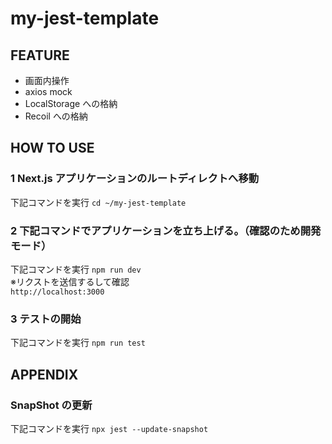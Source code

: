 # my-jest-template

## FEATURE

- 画面内操作
- axios mock
- LocalStorage への格納
- Recoil への格納

## HOW TO USE

### 1 Next.js アプリケーションのルートディレクトへ移動

下記コマンドを実行
`cd ~/my-jest-template`

### 2 下記コマンドでアプリケーションを立ち上げる。（確認のため開発モード）

下記コマンドを実行
`npm run dev` <br>
※リクストを送信するして確認<br>
`http://localhost:3000`

### 3 テストの開始<br>

下記コマンドを実行
`npm run test`

## APPENDIX

### SnapShot の更新

下記コマンドを実行
`npx jest --update-snapshot`
